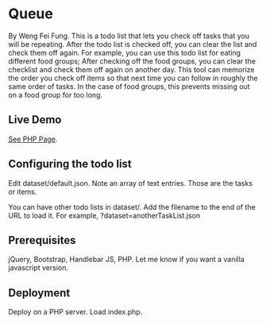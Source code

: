 # Queue

By Weng Fei Fung. This is a todo list that lets you check off tasks that you will be repeating. After the todo list is checked off, you can clear the list and check them off again. For example, you can use this todo list for eating different food groups; After checking off the food groups, you can clear the checklist and check them off again on another day. This tool can memorize the order you check off items so that next time you can follow in roughly the same order of tasks. In the case of food groups, this prevents missing out on a food group for too long.

## Live Demo

[See PHP Page](https://wengindustry.com/tools/queue).

## Configuring the todo list

Edit dataset/default.json. Note an array of text entries. Those are the tasks or items.

You can have other todo lists in dataset/. Add the filename to the end of the URL to load it. For example, ?dataset=anotherTaskList.json

## Prerequisites

jQuery, Bootstrap, Handlebar JS, PHP. Let me know if you want a vanilla javascript version.

## Deployment

Deploy on a PHP server. Load index.php.